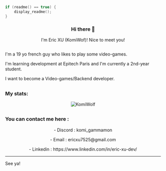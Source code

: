 ```c
if (readme() == true) {
    display_readme();
}
```

<div align="center">
  <h3>Hi there 👋</h3>
  <p>I'm Eric XU (KomiWof)! Nice to meet you!</p>
</div>

<h2></h2>

<div>
  <p>I'm a 19 yo french guy who likes to play some video-games.</p>
  <p>I'm learning development at Epitech Paris and I'm currently a 2nd-year student.</p>
  <p>I want to become a Video-games/Backend developer.</p>
  <p></p>
</div>

<h2></h2>

<div>
  <h3>My stats:</h3>
    <div align="center">
      <img src=https://komarev.com/ghpvc/?username=KomiWolf alt=KomiWolf>
    </div>
</div>

<h2></h2>

<div>
  <h3>You can contact me here :</h3>
    <div align="center">
      <p>- Discord : komi_gammamon</p>
      <p>- Email : ericxu7525@gmail.com</p>
      <p>- Linkedin : https://www.linkedin.com/in/eric-xu-dev/</p>
    </div>
</div>
<hr>

<div>
  <p>See ya!</p>
</div>
